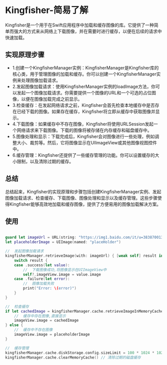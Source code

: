 # Kingfisher-简易了解

Kingfisher是一个用于在Swift应用程序中加载和缓存图像的库。它提供了一种简单而强大的方式来从网络上下载图像，并在需要时进行缓存，以便在后续的请求中快速加载。

## 实现原理步骤

+ 1.创建一个KingfisherManager实例：KingfisherManager是Kingfisher库的核心类，用于管理图像的加载和缓存。你可以创建一个KingfisherManager实例来处理图像加载请求。
+ 2.发起图像加载请求：使用KingfisherManager实例的loadImage方法，你可以发起一个图像加载请求。你需要提供一个图像的URL和一个可选的占位图像，以便在图像加载完成之前显示。
+ 3.检查缓存：在发起网络请求之前，Kingfisher会首先检查本地缓存中是否存在已经下载的图像。如果存在缓存，Kingfisher将立即从缓存中获取图像并显示。
+ 4.下载图像：如果缓存中不存在图像，Kingfisher将使用URLSession发起一个网络请求来下载图像。下载的图像将被存储在内存缓存和磁盘缓存中。
+ 5.图像处理和显示：下载完成后，Kingfisher会对图像进行一些处理，例如调整大小、裁剪等。然后，它将图像显示在UIImageView或其他图像视图控件中。
+ 6.缓存管理：Kingfisher还提供了一些缓存管理的功能。你可以设置缓存的大小限制，以及清除过期的缓存。

## 总结

总结起来，Kingfisher的实现原理和步骤包括创建KingfisherManager实例、发起图像加载请求、检查缓存、下载图像、图像处理和显示以及缓存管理。这些步骤使得Kingfisher能够高效地加载和缓存图像，提供了方便易用的图像加载解决方案。

## 使用

``` swift

guard let imageUrl = URL(string: "https://img1.baidu.com/it/u=3838700134,3936113726&fm=253&fmt=auto&app=138&f=JPEG?w=500&h=500") else { return }
let placeholderImage = UIImage(named: "placeHolder")

//  发起图像加载请求
kingfisherManager.retrieveImage(with: imageUrl) { [weak self] result in
    switch result {
    case .success(let value):
        //  下载图像成功,将图像显示在UIImageView中
        self?.imageView.image = value.image
    case .failure(let error):
        //  图像加载失败
        print("Error: \(error)")
    }
}

//  检查缓存
if let cachedImage = kingfisherManager.cache.retrieveImageInMemoryCache(forKey: imageUrl.cacheKey) {
    //  缓存中存在图像,直接显示
    imageView.image = cachedImage
} else {
    //  缓存中不存在图像
    imageView.image = placeholderImage
}

//  缓存管理
kingfisherManager.cache.diskStorage.config.sizeLimit = 100 * 1024 * 1024    //  设置磁盘缓存大小为100MB
kingfisherManager.cache.clearMemoryCache() // 清除过期的磁盘缓存

```